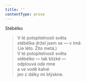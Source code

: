 ```yaml
---
title: ''
contentType: prose
---
```


Stébélko

> V té potopitelnosti světa  
> stébélka držel jsem se — v tmě.  
> (Je léto. Žito metá.)  
> V té potopitelnosti světa  
> stébélko — tak blízké —  
> odplouvá ode mne  
> a ve vodě kalné  
> jen z dálky mi blýskne.
